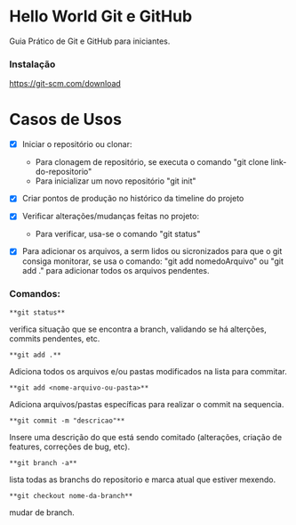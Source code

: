 # Hello World Git e GitHub

Guia Prático de Git e GitHub para iniciantes.

### Instalação 
https://git-scm.com/download

# Casos de Usos
- [x] Iniciar o repositório ou clonar:
    - Para clonagem de repositório, se executa o comando "git clone link-do-repositorio"
    -  Para inicializar um novo repositório "git init"

- [x] Criar pontos de produção no histórico da timeline do projeto
- [x] Verificar  alterações/mudanças feitas no projeto:
    - Para verificar, usa-se o comando "git status"

- [x] Para adicionar os arquivos, a serm lidos ou sicronizados para que o git consiga monitorar, se usa o comando: "git add nomedoArquivo" ou "git add ." para adicionar todos os arquivos pendentes.

### Comandos:

`**git status**`

verifica situação que se encontra a branch, validando se há alterções, commits pendentes, etc.

`**git add .**`

Adiciona todos os arquivos e/ou pastas modificados na lista para commitar. 

`**git add <nome-arquivo-ou-pasta>**`

Adiciona arquivos/pastas específicas para realizar o commit na sequencia.

`**git commit -m "descricao"**`

Insere uma descrição do que está sendo comitado (alterações, criação de features, correções de bug, etc).

`**git branch -a**`

lista todas as branchs do repositorio e marca atual que estiver mexendo.

`**git checkout nome-da-branch**`

mudar de branch.
